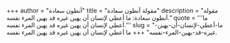 +++
author = "أنطون سعادة"
title = "مقولة أنطون سعادة"
description = "مقولة أنطون سعادة: ما أعطي لإنسان أن يهين غيره قد يهين المرء نفسه."
quote = '''ما أعطي لإنسان أن يهين غيره قد يهين المرء نفسه.'''
slug = "ما-أعطي-لإنسان-أن-يهين-غيره-قد-يهين-المرء-نفسه"
+++
ما أعطي لإنسان أن يهين غيره قد يهين المرء نفسه.
